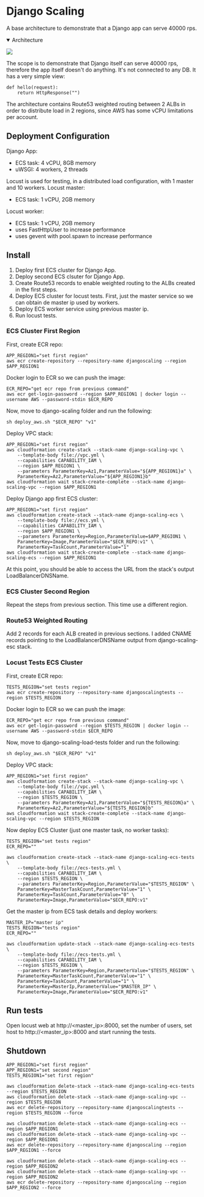 # Django Scaling
A base architecture to demonstrate that a Django app can serve 40000 rps. 

<details open>
  <summary>Architecture</summary>

![](design/architecture.png)
</details>

The scope is to demonstrate that Django itself can serve 40000 rps, therefore 
the app itself doesn't do anything. It's not connected to any DB. It has a very 
simple view:
```
def hello(request):
    return HttpResponse("")
```
The architecture contains Route53 weighted routing between 2 ALBs in order to 
distribute load in 2 regions, since AWS has some vCPU limitations per account.
## Deployment Configuration
Django App:
* ECS task: 4 vCPU, 8GB memory
* uWSGI: 4 workers, 2 threads 

Locust is used for testing, in a distributed load configuration, with 1 master and 10 workers.
Locust master:
* ECS task: 1 vCPU, 2GB memory

Locust worker:
* ECS task: 1 vCPU, 2GB memory
* uses FastHttpUser to increase performance
* uses gevent with pool.spawn to increase performance

## Install
1. Deploy first ECS cluster for Django App.
2. Deploy second ECS clsuter for Django App.
3. Create Route53 records to enable weighted routing to the ALBs created in the first steps.
4. Deploy ECS cluster for locust tests. First, just the master service so we can obtain de master ip used by workers.
5. Deploy ECS worker service using previous master ip.
6. Run locust tests.

### ECS Cluster First Region
First, create ECR repo:
```
APP_REGION1="set first region"
aws ecr create-repository --repository-name djangoscaling --region $APP_REGION1
```
Docker login to ECR so we can push the image:
```
ECR_REPO="get ecr repo from previous command"
aws ecr get-login-password --region $APP_REGION1 | docker login --username AWS --password-stdin $ECR_REPO
```
Now, move to django-scaling folder and run the following:
```
sh deploy_aws.sh "$ECR_REPO" "v1" 
```
Deploy VPC stack:
```
APP_REGION1="set first region"
aws cloudformation create-stack --stack-name django-scaling-vpc \
    --template-body file://vpc.yml \
    --capabilities CAPABILITY_IAM \
    --region $APP_REGION1 \
    --parameters ParameterKey=Az1,ParameterValue="${APP_REGION1}a" \
    ParameterKey=Az2,ParameterValue="${APP_REGION1}b"
aws cloudformation wait stack-create-complete --stack-name django-scaling-vpc --region $APP_REGION1 
```
Deploy Django app first ECS cluster:
```
APP_REGION1="set first region"
aws cloudformation create-stack --stack-name django-scaling-ecs \
    --template-body file://ecs.yml \
    --capabilities CAPABILITY_IAM \
    --region $APP_REGION1 \
    --parameters ParameterKey=Region,ParameterValue=$APP_REGION1 \
    ParameterKey=Image,ParameterValue="$ECR_REPO:v1" \
    ParameterKey=TaskCount,ParameterValue="1"
aws cloudformation wait stack-create-complete --stack-name django-scaling-ecs --region $APP_REGION1
```
At this point, you should be able to access the URL from the stack's output LoadBalancerDNSName.

### ECS Cluster Second Region
Repeat the steps from previous section. This time use a different region.

### Route53 Weighted Routing
Add 2 records for each ALB created in previous sections. I added CNAME records pointing to the LoadBalancerDNSName 
output from django-scaling-esc stack.
### Locust Tests ECS Cluster 
First, create ECR repo:
```
TESTS_REGION="set tests region"
aws ecr create-repository --repository-name djangoscalingtests --region $TESTS_REGION
```
Docker login to ECR so we can push the image:
```
ECR_REPO="get ecr repo from previous command"
aws ecr get-login-password --region $TESTS_REGION | docker login --username AWS --password-stdin $ECR_REPO
```
Now, move to django-scaling-load-tests folder and run the following:
```
sh deploy_aws.sh "$ECR_REPO" "v1" 
```
Deploy VPC stack:
```
APP_REGION1="set first region"
aws cloudformation create-stack --stack-name django-scaling-vpc \
    --template-body file://vpc.yml \
    --capabilities CAPABILITY_IAM \
    --region $TESTS_REGION \
    --parameters ParameterKey=Az1,ParameterValue="${TESTS_REGION}a" \
    ParameterKey=Az2,ParameterValue="${TESTS_REGION}b"
aws cloudformation wait stack-create-complete --stack-name django-scaling-vpc --region $TESTS_REGION 
```
Now deploy ECS Cluster (just one master task, no worker tasks):
```
TESTS_REGION="set tests region"
ECR_REPO=""

aws cloudformation create-stack --stack-name django-scaling-ecs-tests \
    --template-body file://ecs-tests.yml \
    --capabilities CAPABILITY_IAM \
    --region $TESTS_REGION \
    --parameters ParameterKey=Region,ParameterValue="$TESTS_REGION" \
    ParameterKey=MasterTaskCount,ParameterValue="1" \
    ParameterKey=TaskCount,ParameterValue="0" \
    ParameterKey=Image,ParameterValue="$ECR_REPO:v1"
```
Get the master ip from ECS task details and deploy workers:
```
MASTER_IP="master ip"
TESTS_REGION="tests region"
ECR_REPO=""

aws cloudformation update-stack --stack-name django-scaling-ecs-tests \
    --template-body file://ecs-tests.yml \
    --capabilities CAPABILITY_IAM \
    --region $TESTS_REGION \
    --parameters ParameterKey=Region,ParameterValue="$TESTS_REGION" \
    ParameterKey=MasterTaskCount,ParameterValue="1" \
    ParameterKey=TaskCount,ParameterValue="1" \
    ParameterKey=MasterIp,ParameterValue="$MASTER_IP" \
    ParameterKey=Image,ParameterValue="$ECR_REPO:v1"
```
## Run tests
Open locust web at http://<master_ip>:8000, set the number of users, set host to http://<master_ip>:8000 and start 
running the tests.

## Shutdown

```
APP_REGION1="set first region"
APP_REGION1="set second region"
TESTS_REGION1="set first region"

aws cloudformation delete-stack --stack-name django-scaling-ecs-tests --region $TESTS_REGION
aws cloudformation delete-stack --stack-name django-scaling-vpc --region $TESTS_REGION
aws ecr delete-repository --repository-name djangoscalingtests --region $TESTS_REGION --force

aws cloudformation delete-stack --stack-name django-scaling-ecs --region $APP_REGION1
aws cloudformation delete-stack --stack-name django-scaling-vpc --region $APP_REGION1
aws ecr delete-repository --repository-name djangoscaling --region $APP_REGION1 --force

aws cloudformation delete-stack --stack-name django-scaling-ecs --region $APP_REGION2
aws cloudformation delete-stack --stack-name django-scaling-vpc --region $APP_REGION2
aws ecr delete-repository --repository-name djangoscaling --region $APP_REGION2 --force

```
